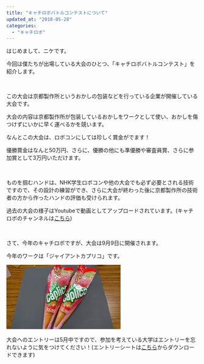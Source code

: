 ```yaml
---
title: "キャチロボバトルコンテストについて"
updated_at: "2018-05-28"
categories: 
  - "キャチロボ"
---
```


はじめまして、ニケです。

今回は僕たちが出場している大会のひとつ、「キャチロボバトルコンテスト」を紹介します。

 

この大会は京都製作所というおかしの包装などを行っている企業が開催している大会です。

大会の内容は京都製作所が包装しているおかしをワークとして使い、おかしを傷つけずにいかに早く運べるかを競います。

なんとこの大会は、ロボコンにしては珍しく賞金がでます！

優勝賞金はなんと50万円、さらに、優勝の他にも準優勝や審査員賞、さらに参加賞として3万円いただけます。

 

ものを掴むハンドは、NHK学生ロボコンや他の大会でも必ず必要とされる技術ですので、その設計の練習ができ、さらに大会が終わった後に京都製作所の技術者の方から作ったハンドの評価も受けられます。

過去の大会の様子はYoutubeで動画としてアップロードされています。(キャチロボのチャンネルは[こちら](https://www.youtube.com/channel/UC1xyR-sJqXYGEsQu4ysppRA))

 

さて、今年のキャチロボですが、大会は9月9日に開催されます。

今年のワークは「ジャイアントカプリコ」です。

[![](images/DSC_1083-300x169.jpg)](http://www.fortefibre.net/blog/wp-content/uploads/2018/05/DSC_1083.jpg)

大会へのエントリーは5月中ですので、参加を考えている大学はエントリーを忘れないように気をつけてください！(エントリーシートは[こちら](http://catchrobo.net/team_profile.html)からダウンロードできます)

